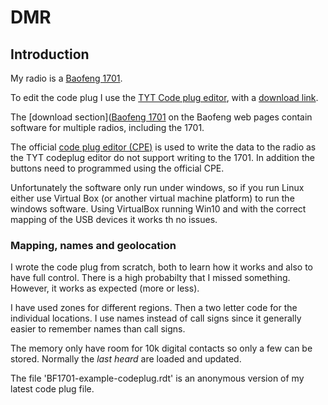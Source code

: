 # DMR

## Introduction

My radio is a [Baofeng 1701](https://www.baofengradio.com/).

To edit the code plug I use the 
[TYT Code plug editor](https://www.miklor.com/DMR/DMR-380-CPEditor.php),
with a [download link](https://www.miklor.com/DMR/software/DMR_CPE.1.1.21.zip).

The [download section]([Baofeng 1701](https://www.baofengradio.com/pages/download) 
on the Baofeng web pages contain software for multiple radios, including the 1701.

The official [code plug editor
(CPE)](https://baofeng.s3.amazonaws.com/Baofeng_DM-1701_CPS_1.05.zip)
is used to write the data to the radio as the TYT codeplug editor do
not support writing to the 1701. In addition the buttons need to
programmed using the official CPE.

Unfortunately the software only run under windows, so if you run Linux
either use Virtual Box (or another virtual machine platform) to run
the windows software.  Using VirtualBox running Win10 and with the
correct mapping of the USB devices it works th no issues.

### Mapping, names and geolocation

I wrote the code plug from scratch, both to learn how it works
and also to have full control. There is a high probabilty that I
missed something. However, it works as expected (more or less).

I have used zones for different regions. Then a two letter code for the
individual locations. I use names instead of call signs since it 
generally easier to remember names than call signs. 

The memory only have room for 10k digital contacts so only a few 
can be stored. Normally the *last heard* are loaded and updated.

The file 'BF1701-example-codeplug.rdt' is an anonymous version of
my latest code plug file. 

